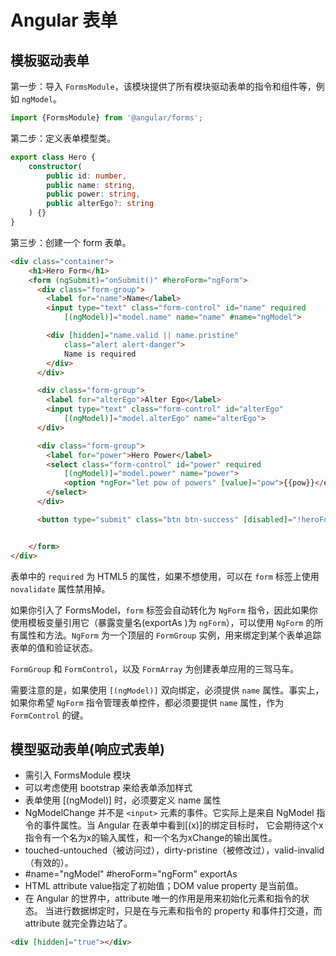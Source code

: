 # Angular 表单

## 模板驱动表单

第一步：导入 `FormsModule`，该模块提供了所有模块驱动表单的指令和组件等，例如 `ngModel`。

```ts
import {FormsModule} from '@angular/forms';
```

第二步：定义表单模型类。

```ts
export class Hero {
    constructor(
        public id: number,
        public name: string,
        public power: string,
        public alterEgo?: string
    ) {}
}
```

第三步：创建一个 form 表单。

```html
<div class="container">
    <h1>Hero Form</h1>
    <form (ngSubmit)="onSubmit()" #heroForm="ngForm">
      <div class="form-group">
        <label for="name">Name</label>
        <input type="text" class="form-control" id="name" required
            [(ngModel)]="model.name" name="name" #name="ngModel">

        <div [hidden]="name.valid || name.pristine"
            class="alert alert-danger">
            Name is required
        </div>
      </div>

      <div class="form-group">
        <label for="alterEgo">Alter Ego</label>
        <input type="text" class="form-control" id="alterEgo"
            [(ngModel)]="model.alterEgo" name="alterEgo">
      </div>

      <div class="form-group">
        <label for="power">Hero Power</label>
        <select class="form-control" id="power" required
            [(ngModel)]="model.power" name="power">
            <option *ngFor="let pow of powers" [value]="pow">{{pow}}</option>
        </select>
      </div>

      <button type="submit" class="btn btn-success" [disabled]="!heroForm.form.valid">Submit</button>


    </form>
</div>
```

表单中的 `required` 为 HTML5 的属性，如果不想使用，可以在 `form` 标签上使用 `novalidate` 属性禁用掉。

如果你引入了 FormsModel，`form` 标签会自动转化为 `NgForm` 指令，因此如果你使用模板变量引用它（暴露变量名(exportAs )为 `ngForm`），可以使用 `NgForm` 的所有属性和方法。`NgForm` 为一个顶层的 `FormGroup` 实例，用来绑定到某个表单追踪表单的值和验证状态。

`FormGroup` 和 `FormControl`，以及 `FormArray` 为创建表单应用的三驾马车。

需要注意的是，如果使用 `[(ngModel)]` 双向绑定，必须提供 `name` 属性。事实上，如果你希望 `NgForm` 指令管理表单控件，都必须要提供 `name` 属性，作为 `FormControl` 的键。



## 模型驱动表单(响应式表单)

- 需引入 FormsModule 模块
- 可以考虑使用 bootstrap 来给表单添加样式
- 表单使用 [(ngModel)] 时，必须要定义 name 属性
- NgModelChange 并不是 `<input>` 元素的事件。它实际上是来自 NgModel 指令的事件属性。当 Angular 在表单中看到[(x)]的绑定目标时， 它会期待这个x指令有一个名为x的输入属性，和一个名为xChange的输出属性。
- touched-untouched（被访问过），dirty-pristine（被修改过），valid-invalid（有效的）。
- #name="ngModel" #heroForm="ngForm" exportAs
- HTML attribute value指定了初始值；DOM value property 是当前值。
- 在 Angular 的世界中，attribute 唯一的作用是用来初始化元素和指令的状态。 当进行数据绑定时，只是在与元素和指令的 property 和事件打交道，而 attribute 就完全靠边站了。

```html
<div [hidden]="true"></div>
```
